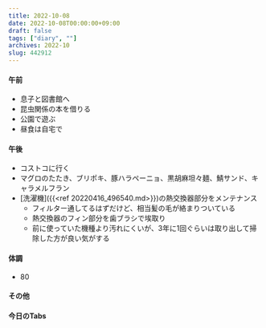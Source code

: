 ```yaml
---
title: 2022-10-08
date: 2022-10-08T00:00:00+09:00
draft: false
tags: ["diary", ""]
archives: 2022-10
slug: 442912
---
```

#### 午前
- 息子と図書館へ
- 昆虫関係の本を借りる
- 公園で遊ぶ
- 昼食は自宅で
#### 午後
- コストコに行く
- マグロのたたき、ブリポキ、豚ハラペーニョ、黒胡麻坦々麺、鯖サンド、キャラメルフラン
- [洗濯機]({{<ref 20220416_496540.md>}})の熱交換器部分をメンテナンス
  - フィルター通してるはずだけど、相当髪の毛が絡まりついている
  - 熱交換器のフィン部分を歯ブラシで埃取り
  - 前に使っていた機種より汚れにくいが、3年に1回ぐらいは取り出して掃除した方が良い気がする
#### 体調
- 80
#### その他
#### 今日のTabs